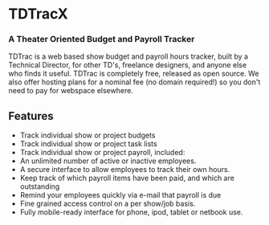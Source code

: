 # TDTracX
### A Theater Oriented Budget and Payroll Tracker
TDTrac is a web based show budget and payroll hours tracker, built by a Technical Director, for other TD's, freelance designers, and anyone else who finds it useful. TDTrac is completely free, released as open source. We also offer hosting plans for a nominal fee (no domain required!) so you don't need to pay for webspace elsewhere.

## Features
 * Track individual show or project budgets
 * Track individual show or project task lists
 * Track individual show or project payroll, included:
 * An unlimited number of active or inactive employees.
 * A secure interface to allow employees to track their own hours.
 * Keep track of which payroll items have been paid, and which are outstanding
 * Remind your employees quickly via e-mail that payroll is due
 * Fine grained access control on a per show/job basis.
 * Fully mobile-ready interface for phone, ipod, tablet or netbook use.